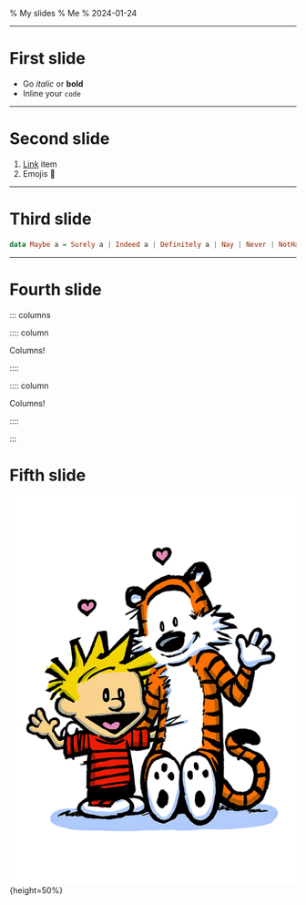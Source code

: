 % My slides
% Me
% 2024-01-24

---

# First slide

- Go _italic_ or **bold**
- Inline your `code`

---

# Second slide

1. [Link](http://www.link.com) item
2. Emojis 🍜

---

# Third slide

```haskell
data Maybe a = Surely a | Indeed a | Definitely a | Nay | Never | NotHappening
```

---

# Fourth slide

::: columns

:::: column

Columns!

::::

:::: column

Columns!

::::

:::

# Fifth slide

![Caption](example.png){height=50%}
